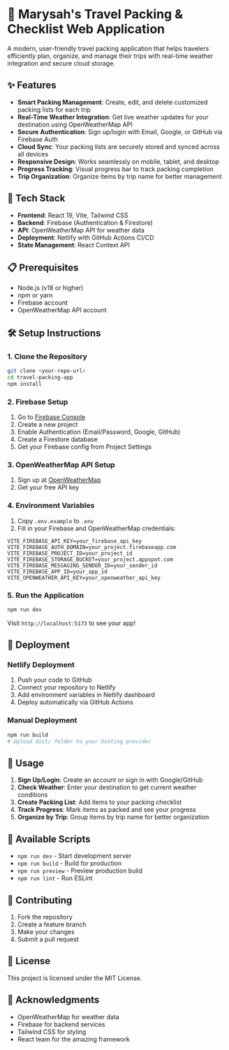 # 🧭 Marysah's Travel Packing & Checklist Web Application

A modern, user-friendly travel packing application that helps travelers efficiently plan, organize, and manage their trips with real-time weather integration and secure cloud storage.

## ✨ Features

- **Smart Packing Management**: Create, edit, and delete customized packing lists for each trip
- **Real-Time Weather Integration**: Get live weather updates for your destination using OpenWeatherMap API
- **Secure Authentication**: Sign up/login with Email, Google, or GitHub via Firebase Auth
- **Cloud Sync**: Your packing lists are securely stored and synced across all devices
- **Responsive Design**: Works seamlessly on mobile, tablet, and desktop
- **Progress Tracking**: Visual progress bar to track packing completion
- **Trip Organization**: Organize items by trip name for better management

## 🚀 Tech Stack

- **Frontend**: React 19, Vite, Tailwind CSS
- **Backend**: Firebase (Authentication & Firestore)
- **API**: OpenWeatherMap API for weather data
- **Deployment**: Netlify with GitHub Actions CI/CD
- **State Management**: React Context API

## 📋 Prerequisites

- Node.js (v18 or higher)
- npm or yarn
- Firebase account
- OpenWeatherMap API account

## 🛠️ Setup Instructions

### 1. Clone the Repository
```bash
git clone <your-repo-url>
cd travel-packing-app
npm install
```

### 2. Firebase Setup
1. Go to [Firebase Console](https://console.firebase.google.com/)
2. Create a new project
3. Enable Authentication (Email/Password, Google, GitHub)
4. Create a Firestore database
5. Get your Firebase config from Project Settings

### 3. OpenWeatherMap API Setup
1. Sign up at [OpenWeatherMap](https://openweathermap.org/api)
2. Get your free API key

### 4. Environment Variables
1. Copy `.env.example` to `.env`
2. Fill in your Firebase and OpenWeatherMap credentials:

```env
VITE_FIREBASE_API_KEY=your_firebase_api_key
VITE_FIREBASE_AUTH_DOMAIN=your_project.firebaseapp.com
VITE_FIREBASE_PROJECT_ID=your_project_id
VITE_FIREBASE_STORAGE_BUCKET=your_project.appspot.com
VITE_FIREBASE_MESSAGING_SENDER_ID=your_sender_id
VITE_FIREBASE_APP_ID=your_app_id
VITE_OPENWEATHER_API_KEY=your_openweather_api_key
```

### 5. Run the Application
```bash
npm run dev
```

Visit `http://localhost:5173` to see your app!

## 🚀 Deployment

### Netlify Deployment
1. Push your code to GitHub
2. Connect your repository to Netlify
3. Add environment variables in Netlify dashboard
4. Deploy automatically via GitHub Actions

### Manual Deployment
```bash
npm run build
# Upload dist/ folder to your hosting provider
```

## 📱 Usage

1. **Sign Up/Login**: Create an account or sign in with Google/GitHub
2. **Check Weather**: Enter your destination to get current weather conditions
3. **Create Packing List**: Add items to your packing checklist
4. **Track Progress**: Mark items as packed and see your progress
5. **Organize by Trip**: Group items by trip name for better organization

## 🔧 Available Scripts

- `npm run dev` - Start development server
- `npm run build` - Build for production
- `npm run preview` - Preview production build
- `npm run lint` - Run ESLint

## 🤝 Contributing

1. Fork the repository
2. Create a feature branch
3. Make your changes
4. Submit a pull request

## 📄 License

This project is licensed under the MIT License.

## 🙏 Acknowledgments

- OpenWeatherMap for weather data
- Firebase for backend services
- Tailwind CSS for styling
- React team for the amazing framework
